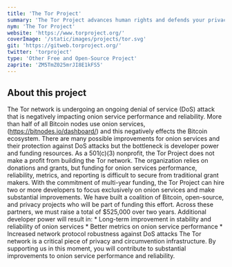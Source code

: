 ```yaml
---
title: 'The Tor Project'
summary: 'The Tor Project advances human rights and defends your privacy online through free software and open networks.'
nym: 'The Tor Project'
website: 'https://www.torproject.org/'
coverImage: '/static/images/projects/tor.svg'
git: 'https://gitweb.torproject.org/'
twitter: 'torproject'
type: 'Other Free and Open-Source Project'
zaprite: 'ZM5TmZ025mrJI8E1kFS5'
---
```


## About this project

The Tor network is undergoing an ongoing denial of service (DoS) attack that is negatively impacting onion service performance and reliability. More than half of all Bitcoin nodes use onion services, (https://bitnodes.io/dashboard/) and this negatively effects the Bitcoin ecosystem. There are many possible improvements for onion services and their protection against DoS attacks but the bottleneck is developer power and funding resources.  As a 501(c)(3) nonprofit, the Tor Project does not make a profit from building the Tor network. The organization relies on donations and grants, but funding for onion services performance, reliability, metrics, and reporting is difficult to secure from traditional grant makers. With the commitment of multi-year funding, the Tor Project can hire two or more developers to focus exclusively on onion services and make substantial improvements. We have built a coalition of Bitcoin, open-source, and privacy projects who will be part of funding this effort. Across these partners, we must raise a total of $525,000 over two years. Additional developer power will result in: * Long-term improvement in stability and reliability of onion services * Better metrics on onion service performance * Increased network protocol robustness against DoS attacks The Tor network is a critical piece of privacy and circumvention infrastructure. By supporting us in this moment, you will contribute to substantial improvements to onion service performance and reliability.
